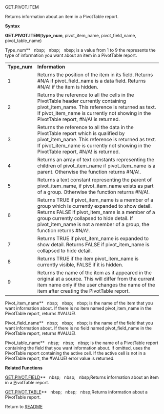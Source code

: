 GET.PIVOT.ITEM

Returns information about an item in a PivotTable report.

**Syntax**

**GET.PIVOT.ITEM**(**type\_num**, pivot\_item\_name, pivot\_field\_name,
pivot\_table\_name)

Type\_num**&nbsp;&nbsp;&nbsp;nbsp;&nbsp;&nbsp;&nbsp;nbsp;&nbsp;&nbsp;&nbsp;nbsp;&nbsp;is a value from 1 to 9 the represents
the type of information you want about an item in a PivotTable report.

|               |                                                                                                                                                                                                                                                                                   |
| ------------- | --------------------------------------------------------------------------------------------------------------------------------------------------------------------------------------------------------------------------------------------------------------------------------- |
| **Type\_num** | **Information**                                                                                                                                                                                                                                                                   |
| 1             | Returns the position of the item in its field. Returns \#N/A if pivot\_field\_name is a data field. Returns \#N/A\! if the item is hidden.                                                                                                                                        |
| 2             | Returns the reference to all the cells in the PivotTable header currently containing pivot\_item\_name. This reference is returned as text. If pivot\_item\_name is currently not showing in the PivotTable report, \#N/A\! is returned.                                          |
| 3             | Returns the reference to all the data in the PivotTable report which is qualified by pivot\_item\_name. This reference is returned as text. If pivot\_item\_name is currently not showing in the PivotTable report, \#N/A\! is returned.                                          |
| 4             | Returns an array of text constants representing the children of pivot\_item\_name if pivot\_item\_name is a parent. Otherwise the function returns \#N/A\!.                                                                                                                       |
| 5             | Returns a text constant representing the parent of pivot\_item\_name, if pivot\_item\_name exists as part of a group. Otherwise the function returns \#N/A\!.                                                                                                                     |
| 6             | Returns TRUE if pivot\_item\_name is a member of a group which is currently expanded to show detail. Returns FALSE if pivot\_item\_name is a member of a group currently collapsed to hide detail. If pivot\_item\_name is not a member of a group, the function returns \#N/A\!. |
| 7             | Returns TRUE if pivot\_item\_name is expanded to show detail. Returns FALSE if pivot\_item\_name is collapsed to hide detail.                                                                                                                                                     |
| 8             | Returns TRUE if the item pivot\_item\_name is currently visible, FALSE if it is hidden.                                                                                                                                                                                           |
| 9             | Returns the name of the item as it appeared in the original at a source. This will differ from the current item name only if the user changes the name of the item after creating the PivotTable report.                                                                          |

Pivot\_item\_name**&nbsp;&nbsp;&nbsp;nbsp;&nbsp;&nbsp;&nbsp;nbsp;&nbsp;&nbsp;&nbsp;nbsp;&nbsp;is the name of the item that
you want information about. If there is no item named pivot\_item\_name
in the PivotTable report, returns \#VALUE\!.

Pivot\_field\_name**&nbsp;&nbsp;&nbsp;nbsp;&nbsp;&nbsp;&nbsp;nbsp;&nbsp;&nbsp;&nbsp;nbsp;&nbsp;is the name of the field that
you want information about. If there is no field named
pivot\_field\_name in the PivotTable report, returns \#VALUE\!.

Pivot\_table\_name**&nbsp;&nbsp;&nbsp;nbsp;&nbsp;&nbsp;&nbsp;nbsp;&nbsp;&nbsp;&nbsp;nbsp;&nbsp;is the name of a PivotTable
report containing the field that you want information about. If omitted,
uses the PivotTable report containing the active cell. If the active
cell is not in a PivotTable report, the \#VALUE\! error value is
returned.

**Related Functions**

[GET.PIVOT.FIELD](GET.PIVOT.FIELD.md)**&nbsp;&nbsp;&nbsp;nbsp;&nbsp;&nbsp;&nbsp;nbsp;&nbsp;&nbsp;&nbsp;nbsp;Returns information about an item in a
[P](P.md)ivotTable report.

[GET.PIVOT.TABLE](GET.PIVOT.TABLE.md)**&nbsp;&nbsp;&nbsp;nbsp;&nbsp;&nbsp;&nbsp;nbsp;&nbsp;&nbsp;&nbsp;nbsp;Returns information about a PivotTable
report.



Return to [README](README.md)

